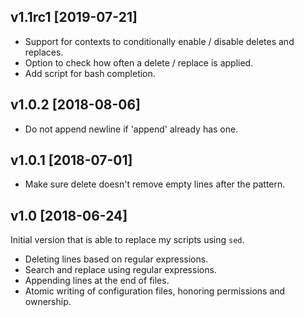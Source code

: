 v1.1rc1 [2019-07-21]
------------------

 * Support for contexts to conditionally enable / disable deletes and replaces.
 * Option to check how often a delete / replace is applied.
 * Add script for bash completion.

v1.0.2 [2018-08-06]
------------------

 * Do not append newline if 'append' already has one.

v1.0.1 [2018-07-01]
-------------------

 * Make sure delete doesn't remove empty lines after the pattern.

v1.0 [2018-06-24]
-----------------

Initial version that is able to replace my scripts using `sed`.

 * Deleting lines based on regular expressions.
 * Search and replace using regular expressions.
 * Appending lines at the end of files.
 * Atomic writing of configuration files, honoring permissions and ownership.
